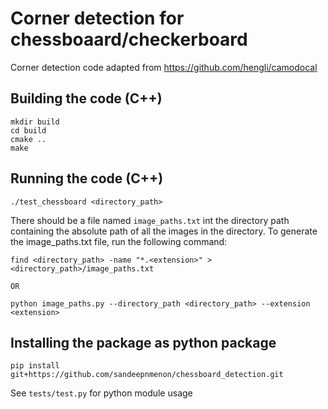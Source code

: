 # Corner detection for chessboaard/checkerboard
Corner detection code adapted from https://github.com/hengli/camodocal

## Building the code (C++)
```
mkdir build
cd build
cmake ..
make
```

## Running the code (C++)
```
./test_chessboard <directory_path>
```
There should be a file named ```image_paths.txt``` int the directory path containing the absolute path of all the images in the directory.
To generate the image_paths.txt file, run the following command:
```
find <directory_path> -name "*.<extension>" > <directory_path>/image_paths.txt

OR

python image_paths.py --directory_path <directory_path> --extension <extension>
```
## Installing the package as python package
```
pip install git+https://github.com/sandeepnmenon/chessboard_detection.git
```
See ```tests/test.py``` for python module usage
